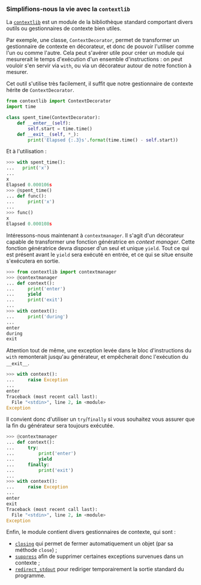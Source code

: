 ### Simplifions-nous la vie avec la `contextlib`

La [`contextlib`](https://docs.python.org/3/library/contextlib.html) est un module de la bibliothèque standard comportant divers outils ou gestionnaires de contexte bien utiles.

Par exemple, une classe, `ContextDecorator`, permet de transformer un gestionnaire de contexte en décorateur, et donc de pouvoir l'utiliser comme l'un ou comme l'autre.
Cela peut s'avérer utile pour créer un module qui mesurerait le temps d'exécution d'un ensemble d'instructions : on peut vouloir s'en servir via `with`, ou via un décorateur autour de notre fonction à mesurer.

Cet outil s'utilise très facilement, il suffit que notre gestionnaire de contexte hérite de `ContextDecorator`.

```python
from contextlib import ContextDecorator
import time

class spent_time(ContextDecorator):
    def __enter__(self):
        self.start = time.time()
    def __exit__(self, *_):
        print('Elapsed {:.3}s'.format(time.time() - self.start))
```

Et à l'utilisation :

```python
>>> with spent_time():
...   print('x')
...
x
Elapsed 0.000106s
>>> @spent_time()
... def func():
...     print('x')
...
>>> func()
x
Elapsed 0.000108s
```

Intéressons-nous maintenant à `contextmanager`. Il s'agit d'un décorateur capable de transformer une fonction génératrice en *context manager*.
Cette fonction génératrice devra disposer d'un seul et unique `yield`.
Tout ce qui est présent avant le `yield` sera exécuté en entrée, et ce qui se situe ensuite s'exécutera en sortie.

```python
>>> from contextlib import contextmanager
>>> @contextmanager
... def context():
...     print('enter')
...     yield
...     print('exit')
...
>>> with context():
...     print('during')
...
enter
during
exit
```

Attention tout de même, une exception levée dans le bloc d'instructions du `with` remonterait jusqu'au générateur, et empêcherait donc l'exécution du `__exit__`.

```python
>>> with context():
...     raise Exception
...
enter
Traceback (most recent call last):
  File "<stdin>", line 2, in <module>
Exception
```

Il convient donc d'utiliser un `try`/`finally` si vous souhaitez vous assurer que la fin du générateur sera toujours exécutée.

```python
>>> @contextmanager
... def context():
...     try:
...         print('enter')
...         yield
...     finally:
...         print('exit')
...
>>> with context():
...     raise Exception
...
enter
exit
Traceback (most recent call last):
  File "<stdin>", line 2, in <module>
Exception
```

Enfin, le module contient divers gestionnaires de contexte, qui sont :

* [`closing`](https://docs.python.org/3/library/contextlib.html#contextlib.closing) qui permet de fermer automatiquement un objet (par sa méthode `close`) ;
* [`suppress`](https://docs.python.org/3/library/contextlib.html#contextlib.suppress) afin de supprimer certaines exceptions survenues dans un contexte ;
* [`redirect_stdout`](https://docs.python.org/3/library/contextlib.html#contextlib.redirect_stdout) pour rediriger temporairement la sortie standard du programme.
